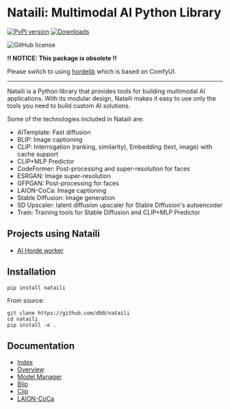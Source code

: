 # Nataili: Multimodal AI Python Library

[![PyPI version](https://badge.fury.io/py/nataili.svg)](https://badge.fury.io/py/nataili)
[![Downloads](https://pepy.tech/badge/nataili)](https://pepy.tech/project/nataili)

![GitHub license](https://img.shields.io/github/license/db0/nataili)

**!! NOTICE: This package is obsolete !!**

Please switch to using [hordelib](https://pypi.org/project/hordelib/) which is based on ComfyUI.

---

Nataili is a Python library that provides tools for building multimodal AI applications. With its modular design, Nataili makes it easy to use only the tools you need to build custom AI solutions.

Some of the technologies included in Nataili are:

* AITemplate: Fast diffusion
* BLIP: Image captioning
* CLIP: Interrogation (ranking, similarity), Embedding (text, image) with cache support
* CLIP+MLP Predictor
* CodeFormer: Post-processing and super-resolution for faces
* ESRGAN: Image super-resolution
* GFPGAN: Post-processing for faces
* LAION-CoCa: Image captioning
* Stable Diffusion: Image generation
* SD Upscaler: latent diffusion upscaler for Stable Diffusion's autoencoder
* Train: Training tools for Stable Diffusion and CLIP+MLP Predictor

## Projects using Nataili

* [AI Horde worker](https://github.com/db0/AI-Horde-Worker)

## Installation

`pip install nataili`

From source:

```
git clone https://github.com/db0/nataili
cd nataili
pip install -e .
```

## Documentation

* [Index](docs/README.md)
* [Overview](docs/overview.md)
* [Model Manager](docs/model_manager.md)
* [Blip](docs/blip.md)
* [Clip](docs/clip.md)
* [LAION-CoCa](docs/coca.md)
